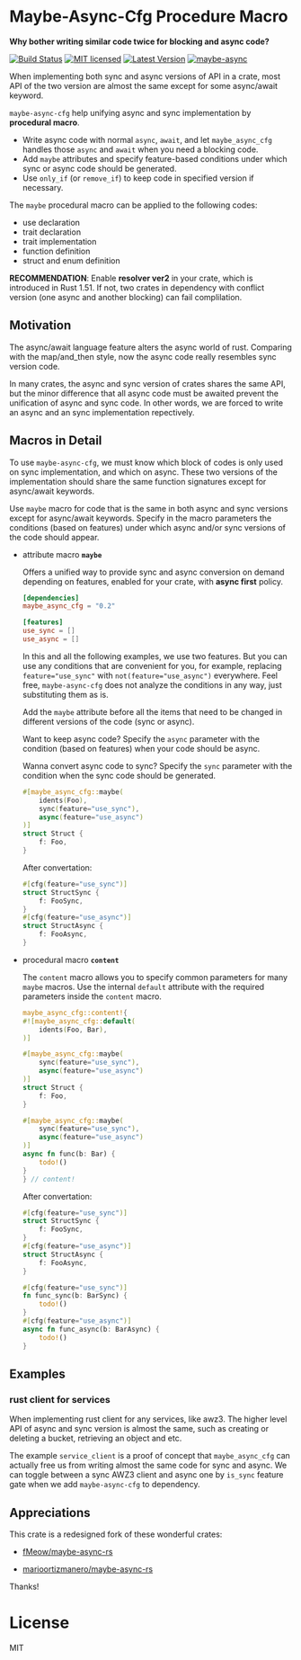 <!-- cargo-sync-readme start -->


# Maybe-Async-Cfg Procedure Macro

**Why bother writing similar code twice for blocking and async code?**

[![Build Status](https://github.com/nvksv/maybe-async-cfg/actions/workflows/rust.yml/badge.svg?branch=main)](https://github.com/nvksv/maybe-async-cfg/actions)
[![MIT licensed](https://img.shields.io/badge/license-MIT-blue.svg)](./LICENSE)
[![Latest Version](https://img.shields.io/crates/v/maybe-async-cfg.svg)](https://crates.io/crates/maybe-async-cfg)
[![maybe-async](https://docs.rs/maybe-async-cfg/badge.svg)](https://docs.rs/maybe-async-cfg)

When implementing both sync and async versions of API in a crate, most API of the two version
are almost the same except for some async/await keyword.

`maybe-async-cfg` help unifying async and sync implementation by **procedural macro**.
- Write async code with normal `async`, `await`, and let `maybe_async_cfg` handles those `async`
and `await` when you need a blocking code.
- Add `maybe` attributes and specify feature-based conditions under which sync or async code 
should be generated.
- Use `only_if` (or `remove_if`) to keep code in specified version if necessary.

The `maybe` procedural macro can be applied to the following codes:
- use declaration
- trait declaration
- trait implementation
- function definition
- struct and enum definition

**RECOMMENDATION**: Enable **resolver ver2** in your crate, which is introduced in Rust 1.51. If
not, two crates in dependency with conflict version (one async and another blocking) can fail
complilation.


## Motivation

The async/await language feature alters the async world of rust. Comparing with the map/and_then
style, now the async code really resembles sync version code.

In many crates, the async and sync version of crates shares the same API, but the minor
difference that all async code must be awaited prevent the unification of async and sync code.
In other words, we are forced to write an async and an sync implementation repectively.


## Macros in Detail

To use `maybe-async-cfg`, we must know which block of codes is only used on sync implementation,
and which on async. These two versions of the implementation should share the same function
signatures except for async/await keywords.

Use `maybe` macro for code that is the same in both async and sync versions except for
async/await keywords. Specify in the macro parameters the conditions (based on features) under
which async and/or sync versions of the code should appear.

- attribute macro **`maybe`**

    Offers a unified way to provide sync and async conversion on demand depending on features,
enabled for your crate, with **async first** policy.

    ```toml
    [dependencies]
    maybe_async_cfg = "0.2"

    [features]
    use_sync = []
    use_async = []
    ```

    In this and all the following examples, we use two features. But you can use any conditions
that are convenient for you, for example, replacing `feature="use_sync"` with
`not(feature="use_async")` everywhere. Feel free, `maybe-async-cfg` does not analyze the
conditions in any way, just substituting them as is.

    Add the `maybe` attribute before all the items that need to be changed in different versions
of the code (sync or async).

    Want to keep async code? Specify the `async` parameter with the condition (based on
features) when your code should be async.

    Wanna convert async code to sync? Specify the `sync` parameter with the condition when the
sync code should be generated.

    ```rust
    #[maybe_async_cfg::maybe(
        idents(Foo),
        sync(feature="use_sync"),
        async(feature="use_async")
    )]
    struct Struct {
        f: Foo,
    }

    ```
    After convertation:
    ```rust
    #[cfg(feature="use_sync")]
    struct StructSync {
        f: FooSync,
    }
    #[cfg(feature="use_async")]
    struct StructAsync {
        f: FooAsync,
    }
    ```

- procedural macro **`content`**

    The `content` macro allows you to specify common parameters for many `maybe` macros. Use the
internal `default` attribute with the required parameters inside the `content` macro.

    ```rust
    maybe_async_cfg::content!{
    #![maybe_async_cfg::default(
        idents(Foo, Bar),
    )]

    #[maybe_async_cfg::maybe(
        sync(feature="use_sync"), 
        async(feature="use_async")
    )]
    struct Struct {
        f: Foo,
    }

    #[maybe_async_cfg::maybe(
        sync(feature="use_sync"), 
        async(feature="use_async")
    )]
    async fn func(b: Bar) {
        todo!()
    }
    } // content!
    ```
    After convertation:
    ```rust
    #[cfg(feature="use_sync")]
    struct StructSync {
        f: FooSync,
    }
    #[cfg(feature="use_async")]
    struct StructAsync {
        f: FooAsync,
    }

    #[cfg(feature="use_sync")]
    fn func_sync(b: BarSync) {
        todo!()
    }
    #[cfg(feature="use_async")]
    async fn func_async(b: BarAsync) {
        todo!()
    }
    ```
    

## Examples

### rust client for services

When implementing rust client for any services, like awz3. The higher level API of async and
sync version is almost the same, such as creating or deleting a bucket, retrieving an object and
etc.

The example `service_client` is a proof of concept that `maybe_async_cfg` can actually free us
from writing almost the same code for sync and async. We can toggle between a sync AWZ3 client
and async one by `is_sync` feature gate when we add `maybe-async-cfg` to dependency.


## Аppreciations

This crate is a redesigned fork of these wonderful crates:

- [fMeow/maybe-async-rs](https://github.com/fMeow/maybe-async-rs)

- [marioortizmanero/maybe-async-rs](https://github.com/marioortizmanero/maybe-async-rs)

Thanks!


# License
MIT

<!-- cargo-sync-readme end -->
